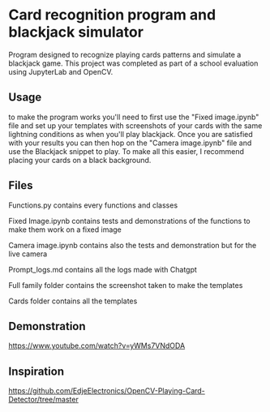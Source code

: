 # Card recognition program and blackjack simulator

Program designed to recognize playing cards patterns and simulate a blackjack game.
This project was completed as part of a school evaluation using JupyterLab and OpenCV.


## Usage

to make the program works you'll need to first use the "Fixed image.ipynb" file and set up your templates with screenshots of your cards 
with the same lightning conditions as when you'll play blackjack.
Once you are satisfied with your results you can then hop on the "Camera image.ipynb" file and use the Blackjack snippet to play.
To make  all this easier, I recommend placing your cards on a black background.

## Files

Functions.py contains every functions and classes

Fixed Image.ipynb contains tests and demonstrations of the functions to make them work on a fixed image

Camera image.ipynb contains also the tests and demonstration but for the live camera

Prompt_logs.md contains all the logs made with Chatgpt

Full family folder contains the screenshot taken to make the templates

Cards folder contains all the templates

## Demonstration 

https://www.youtube.com/watch?v=yWMs7VNdODA

## Inspiration

https://github.com/EdjeElectronics/OpenCV-Playing-Card-Detector/tree/master